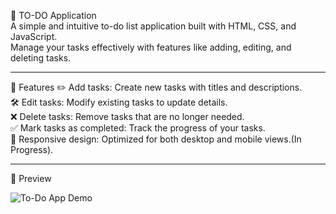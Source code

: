 📝 TO-DO Application<br>
A simple and intuitive to-do list application built with HTML, CSS, and JavaScript.<br> Manage your tasks effectively with features like adding, editing, and deleting tasks.

---

🚀 Features
✏️ Add tasks: Create new tasks with titles and descriptions.<br>
🛠️ Edit tasks: Modify existing tasks to update details.<br>
❌ Delete tasks: Remove tasks that are no longer needed.<br>
✅ Mark tasks as completed: Track the progress of your tasks.<br>
📱 Responsive design: Optimized for both desktop and mobile views.(In Progress).

---

📸 Preview

![To-Do App Demo](https://chapopoo.github.io/TO-DO-Application/)




